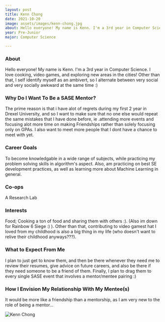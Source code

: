 ```yaml
---
layout: post
title: Kenn Chong 
date: 2021-10-20
image: assets/images/kenn-chong.jpg
about: Hello everyone! My name is Kenn. I'm a 3rd year in Computer Science. I love cooking, video games, and exploring new areas in the cities! Other than that, I self identify myself as an ambivert, so I alternate between very social and very socially awkward at the same time :)
year: Pre-Junior
major: Computer Science

---
```


### About

Hello everyone! My name is Kenn. I'm a 3rd year in Computer Science. I love cooking, video games, and exploring new areas in the cities! Other than that, I self identify myself as an ambivert, so I alternate between very social and very socially awkward at the same time :)

### Why Do I Want To Be a SASE Mentor?

The prime reason is that i have alot of regrets during my first 2 year in Drexel University, and so I want to make sure that no one else would repeat the same mistakes that I have done before, ie .attending more events and focusing alot more time on making Friendships rather than solely focusing only on GPAs. I also want to meet more people that I dont have a chance to meet with yet. 

### Career Goals

To become knowledgable in a wide range of subjects, while practicing my problem solving skills in algorithm's aspect. Also, am practicing on best SE development practices, as well as learning more about Machine Learning in general. 

### Co-ops

A Research Lab

### Interests

Food; Cooking a ton of food and sharing them with others :). (Also im down for Rainbow 6 Siege :) ). Other than that, contributing to video gamest hat I loved from my childhood is also a big thing in my life (who doesn't want to relive their childhood anyways???). 

### What to Expect From Me

I plan to just get to know them, and then be there whenever they need me to review their resumes, give advice on future careers, and also be there if they need someone to be a friend of them. Finally, I plan to drag them to every single SASE event that involves a mentor/mentee pairing :)

### How I Envision My Relationship With My Mentee(s) 

It would be more like a friendship than a mentorship, as I am very new to the role of being a mentor...

<div class="text-center my-5">
    <img src="{ "https://sase-drexel.github.io/mentorship-2021/assets/images/kenn-chong.jpg" | absolute_url }" alt="Kenn Chong" class="rounded post-img" />
</div>

